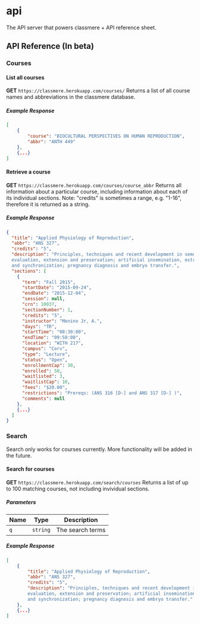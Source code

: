 # api
The API server that powers classmere + API reference sheet.

## API Reference (In beta)
### Courses
#### List all courses
**GET** `https://classmere.herokuapp.com/courses/`
Returns a list of all course names and abbreviations in the classmere database.
##### Example Response
```json
[
	{
		"course": "BIOCULTURAL PERSPECTIVES ON HUMAN REPRODUCTION",
		"abbr": "ANTH 449"
	},
	{...}
]
```

#### Retrieve a course
**GET** `https://classmere.herokuapp.com/courses/course_abbr`
Returns all information about a particular course, including information about each of its individual sections.
Note: "credits" is sometimes a range, e.g. "1-16", therefore it is returned as a string.
##### Example Response
```json
{
  "title": "Applied Physiology of Reproduction",
  "abbr": "ANS 327",
  "credits": "5",
  "description": "Principles, techniques and recent development in semen collection, 
  evaluation, extension and preservation; artificial insemination, estrus detection 
  and synchronization; pregnancy diagnosis and embryo transfer.",
  "sections": [
    {
      "term": "Fall 2015",
      "startDate": "2015-09-24",
      "endDate": "2015-12-04",
      "session": null,
      "crn": 10037,
      "sectionNumber": 1,
      "credits": "5",
      "instructor": "Menino Jr, A.",
      "days": "TR",
      "startTime": "08:30:00",
      "endTime": "09:50:00",
      "location": "WITH 217",
      "campus": "Corv",
      "type": "Lecture",
      "status": "Open",
      "enrollmentCap": 30,
      "enrolled": 50,
      "waitlisted": 3,
      "waitlistCap": 10,
      "fees": "$20.00",
      "restrictions": "Prereqs: (ANS 316 [D-] and ANS 317 [D-] )",
      "comments": null
    },
    {...}
  ]
}
```

### Search
Search only works for courses currently. More functionality will be added in the future.
#### Search for courses
**GET** `https://classmere.herokuapp.com/search/courses`
Returns a list of up to 100 matching courses, not including invividual sections.
##### Parameters
| Name   | Type     | Description           |
| ------ | -------- | --------------------- |
| `q`    | `string` | The search terms      |
##### Example Response
```json
[
	{
		"title": "Applied Physiology of Reproduction",
		"abbr": "ANS 327",
		"credits": "5",
		"description": "Principles, techniques and recent development in semen collection, 
		evaluation, extension and preservation; artificial insemination, estrus detection 
		and synchronization; pregnancy diagnosis and embryo transfer."
	},
	{...}
]
```

